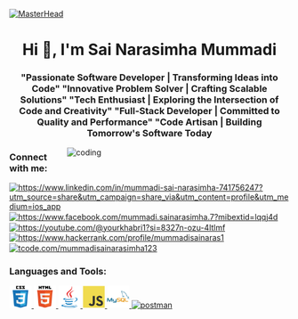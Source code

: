 [![MasterHead](https://1.bp.blogspot.com/-7A4WynwLsMw/XbBpCXG8fHI/AAAAAAAAMt4/uOa1bpLskYgrwGbllhSu2SDj_Mig8SXJQCLcBGAsYHQ/s1600/2000_600px.gif)](https://sainarasimha123.io)
<h1 align="center">Hi 👋, I'm Sai Narasimha Mummadi</h1>
<h3 align="center">"Passionate Software Developer | Transforming Ideas into Code" "Innovative Problem Solver | Crafting Scalable Solutions" "Tech Enthusiast | Exploring the Intersection of Code and Creativity" "Full-Stack Developer | Committed to Quality and Performance" "Code Artisan | Building Tomorrow's Software Today</h3>
<img align="right" alt="coding" width ="400" src="https://cdn.dribbble.com/users/1162077/screenshots/3848914/programmer.gif">

<h3 align="left">Connect with me:</h3>
<p align="left">
<a href="https://www.linkedin.com/in/mummadi-sai-narasimha-741756247?utm_source=share&utm_campaign=share_via&utm_content=profile&utm_medium=ios_app" target="blank"><img align="center" src="https://raw.githubusercontent.com/rahuldkjain/github-profile-readme-generator/master/src/images/icons/Social/linked-in-alt.svg" alt="https://www.linkedin.com/in/mummadi-sai-narasimha-741756247?utm_source=share&utm_campaign=share_via&utm_content=profile&utm_medium=ios_app" height="30" width="40" /></a>
<a href="www.facebook.com/mummadi.sainarasimha.7?mibextid=lqqj4d" target="blank"><img align="center" src="https://raw.githubusercontent.com/rahuldkjain/github-profile-readme-generator/master/src/images/icons/Social/facebook.svg" alt="https://www.facebook.com/mummadi.sainarasimha.7?mibextid=lqqj4d" height="30" width="40" /></a>
<a href="https://youtube.com/@yourkhabri1?si=8327n-ozu-4ltlmf" target="blank"><img align="center" src="https://raw.githubusercontent.com/rahuldkjain/github-profile-readme-generator/master/src/images/icons/Social/youtube.svg" alt="https://youtube.com/@yourkhabri1?si=8327n-ozu-4ltlmf" height="30" width="40" /></a>
<a href="https://www.hackerrank.com/profile/mummadisainaras1" target="blank"><img align="center" src="https://raw.githubusercontent.com/rahuldkjain/github-profile-readme-generator/master/src/images/icons/Social/hackerrank.svg" alt="https://www.hackerrank.com/profile/mummadisainaras1" height="30" width="40" /></a>
<a href="[https://www.leetcode.com/tcode.com/mummadisainarasimha123](https://leetcode.com/u/mummadisainarasimha123/)" target="blank"><img align="center" src="https://raw.githubusercontent.com/rahuldkjain/github-profile-readme-generator/master/src/images/icons/Social/leet-code.svg" alt="tcode.com/mummadisainarasimha123" height="30" width="40" /></a>
</p>

<h3 align="left">Languages and Tools:</h3>
<p align="left"> <a href="https://www.w3schools.com/css/" target="_blank" rel="noreferrer"> <img src="https://raw.githubusercontent.com/devicons/devicon/master/icons/css3/css3-original-wordmark.svg" alt="css3" width="40" height="40"/> </a> <a href="https://www.w3.org/html/" target="_blank" rel="noreferrer"> <img src="https://raw.githubusercontent.com/devicons/devicon/master/icons/html5/html5-original-wordmark.svg" alt="html5" width="40" height="40"/> </a> <a href="https://www.java.com" target="_blank" rel="noreferrer"> <img src="https://raw.githubusercontent.com/devicons/devicon/master/icons/java/java-original.svg" alt="java" width="40" height="40"/> </a> <a href="https://developer.mozilla.org/en-US/docs/Web/JavaScript" target="_blank" rel="noreferrer"> <img src="https://raw.githubusercontent.com/devicons/devicon/master/icons/javascript/javascript-original.svg" alt="javascript" width="40" height="40"/> </a> <a href="https://www.mysql.com/" target="_blank" rel="noreferrer"> <img src="https://raw.githubusercontent.com/devicons/devicon/master/icons/mysql/mysql-original-wordmark.svg" alt="mysql" width="40" height="40"/> </a> <a href="https://postman.com" target="_blank" rel="noreferrer"> <img src="https://www.vectorlogo.zone/logos/getpostman/getpostman-icon.svg" alt="postman" width="40" height="40"/> </a> </p>
